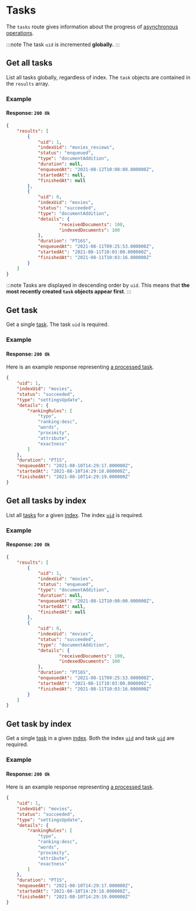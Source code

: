 # Tasks

The `tasks` route gives information about the progress of [asynchronous operations](/learn/advanced/asynchronous_operations.md).

:::note
The task `uid` is incremented **globally.**
:::

## Get all tasks

<RouteHighlighter method="GET" route="/tasks"/>

List all tasks globally, regardless of index. The `task` objects are contained in the `results` array.

### Example

<CodeSamples id="get_all_tasks_1" />

#### Response: `200 Ok`

```json
{
    "results": [
        {
            "uid": 1,
            "indexUid": "movies_reviews",
            "status": "enqueued",
            "type": "documentAddition",
            "duration": null,
            "enqueuedAt": "2021-08-12T10:00:00.000000Z",
            "startedAt": null,
            "finishedAt": null
        },
        {
            "uid": 0,
            "indexUid": "movies",
            "status": "succeeded",
            "type": "documentAddition",
            "details": { 
                    "receivedDocuments": 100,
                    "indexedDocuments": 100
            },
            "duration": "PT16S",
            "enqueuedAt": "2021-08-11T09:25:53.000000Z",
            "startedAt": "2021-08-11T10:03:00.000000Z",
            "finishedAt": "2021-08-11T10:03:16.000000Z"
        }
    ]
}
```

:::note
Tasks are displayed in descending order by `uid`. This means that **the most recently created `task` objects appear first**.
:::

## Get task

<RouteHighlighter method="GET" route="/tasks/:uid"/>

Get a single [task](/learn/advanced/asynchronous_operations.md). The task `uid` is required.

### Example

<CodeSamples id="get_task_1" />

#### Response: `200 Ok`

Here is an example response representing [a processed task](/learn/advanced/asynchronous_operations.md#understanding-tasks).

```json
{
    "uid": 1,
    "indexUid": "movies",
    "status": "succeeded",
    "type": "settingsUpdate",
    "details": {
        "rankingRules": [
            "typo",
            "ranking:desc",
            "words",
            "proximity",
            "attribute",
            "exactness"
        ]
    },
    "duration": "PT1S",
    "enqueuedAt": "2021-08-10T14:29:17.000000Z",
    "startedAt": "2021-08-10T14:29:18.000000Z",
    "finishedAt": "2021-08-10T14:29:19.000000Z"
}
```

## Get all tasks by index

<RouteHighlighter method="GET" route="/indexes/:indexUid/tasks"/>

List all [tasks](/learn/advanced/asynchronous_operations.md) for a given [index](/learn/core_concepts/indexes.md). The index [`uid`](/learn/core_concepts/indexes.md#index-uid) is required.

### Example

<CodeSamples id="get_all_tasks_by_index_1" />

#### Response: `200 Ok`

```json
{
    "results": [
        {
            "uid": 1,
            "indexUid": "movies",
            "status": "enqueued",
            "type": "documentAddition",
            "duration": null,
            "enqueuedAt": "2021-08-12T10:00:00.000000Z",
            "startedAt": null,
            "finishedAt": null
        },
        {
            "uid": 0,
            "indexUid": "movies",
            "status": "succeeded",
            "type": "documentAddition",
            "details": { 
                    "receivedDocuments": 100,
                    "indexedDocuments": 100
            },
            "duration": "PT16S",
            "enqueuedAt": "2021-08-11T09:25:53.000000Z",
            "startedAt": "2021-08-11T10:03:00.000000Z",
            "finishedAt": "2021-08-11T10:03:16.000000Z"
        }
    ]
}
```

## Get task by index

<RouteHighlighter method="GET" route="/indexes/:indexUid/tasks/:uid"/>

Get a single [task](/learn/advanced/asynchronous_operations.md) in a given [index](/learn/core_concepts/indexes.md). Both the index [`uid`](/learn/core_concepts/indexes.md#index-uid) and task [`uid`](/learn/advanced/asynchronous_operations.md#response) are required.

### Example

<CodeSamples id="get_task_by_index_1" />

#### Response: `200 Ok`

Here is an example response representing [a processed task](/learn/advanced/asynchronous_operations.md#understanding-tasks).

```json
{
    "uid": 1,
    "indexUid": "movies",
    "status": "succeeded",
    "type": "settingsUpdate",
    "details": {
        "rankingRules": [
            "typo",
            "ranking:desc",
            "words",
            "proximity",
            "attribute",
            "exactness"
        ]
    },
    "duration": "PT1S",
    "enqueuedAt": "2021-08-10T14:29:17.000000Z",
    "startedAt": "2021-08-10T14:29:18.000000Z",
    "finishedAt": "2021-08-10T14:29:19.000000Z"
}
```
